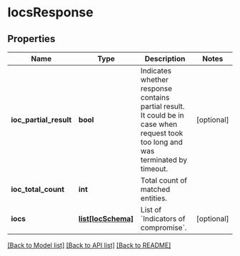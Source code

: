 # IocsResponse


## Properties
Name | Type | Description | Notes
------------ | ------------- | ------------- | -------------
**ioc_partial_result** | **bool** | Indicates whether response contains partial result. It could be in case when request took too long and was terminated by timeout. | [optional] 
**ioc_total_count** | **int** | Total count of matched entities. | 
**iocs** | [**list[IocSchema]**](IocSchema.md) | List of &#x60;Indicators of compromise&#x60;. | [optional] 

[[Back to Model list]](../README.md#documentation-for-models) [[Back to API list]](../README.md#documentation-for-api-endpoints) [[Back to README]](../README.md)



